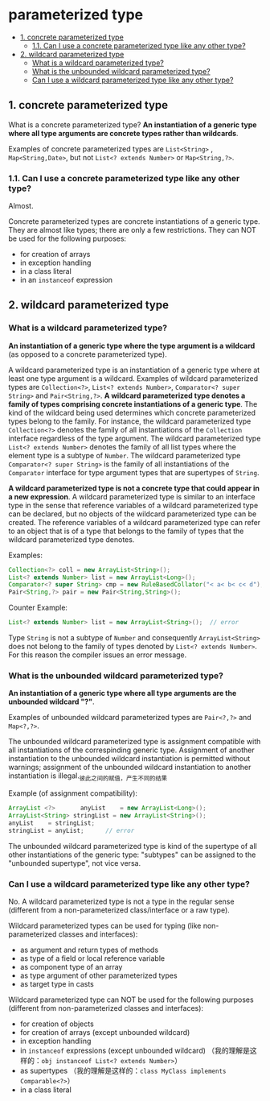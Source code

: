 # parameterized type

<!-- TOC -->

- [1. concrete parameterized type](#1-concrete-parameterized-type)
  - [1.1. Can I use a concrete parameterized type like any other type?](#11-can-i-use-a-concrete-parameterized-type-like-any-other-type)
- [2. wildcard parameterized type](#2-wildcard-parameterized-type)
  - [What is a wildcard parameterized type?](#what-is-a-wildcard-parameterized-type)
  - [What is the unbounded wildcard parameterized type?](#what-is-the-unbounded-wildcard-parameterized-type)
  - [Can I use a wildcard parameterized type like any other type?](#can-i-use-a-wildcard-parameterized-type-like-any-other-type)

<!-- /TOC -->

## 1. concrete parameterized type

What is a concrete parameterized type? **An instantiation of a generic type where all type arguments are concrete types rather than wildcards**.

Examples of concrete parameterized types are `List<String>` , `Map<String,Date>`, but not `List<? extends Number>` or `Map<String,?>`.

### 1.1. Can I use a concrete parameterized type like any other type?

Almost.

Concrete parameterized types are concrete instantiations of a generic type.  They are almost like types; there are only a few restrictions. They can NOT be used for the following purposes:

- for creation of arrays
- in exception handling
- in a class literal
- in an `instanceof` expression

## 2. wildcard parameterized type

### What is a wildcard parameterized type?

**An instantiation of a generic type where the type argument is a wildcard** (as opposed to a concrete parameterized type).

A wildcard parameterized type is an instantiation of a generic type where at least one type argument is a wildcard. Examples of wildcard parameterized types are `Collection<?>`, `List<? extends Number>`, `Comparator<? super String>` and `Pair<String,?>`. **A wildcard parameterized type denotes a family of types comprising concrete instantiations of a generic type**. The kind of the wildcard being used determines which concrete parameterized types belong to the family. For instance, the wildcard parameterized type `Collection<?>` denotes the family of all instantiations of the `Collection` interface regardless of the type argument. The wildcard parameterized type `List<? extends Number>` denotes the family of all list types where the element type is a subtype of `Number`. The wildcard parameterized type `Comparator<? super String>` is the family of all instantiations of the `Comparator` interface for type argument types that are supertypes of `String`.

**A wildcard parameterized type is not a concrete type that could appear in a new expression**. A wildcard parameterized type is similar to an interface type in the sense that reference variables of a wildcard parameterized type can be declared, but no objects of the wildcard parameterized type can be created. The reference variables of a wildcard parameterized type can refer to an object that is of a type that belongs to the family of types that the wildcard parameterized type denotes.

Examples:

```java
Collection<?> coll = new ArrayList<String>();
List<? extends Number> list = new ArrayList<Long>();
Comparator<? super String> cmp = new RuleBasedCollator("< a< b< c< d");
Pair<String,?> pair = new Pair<String,String>();
```

Counter Example:

```java
List<? extends Number> list = new ArrayList<String>();  // error
```

Type `String` is not a subtype of `Number` and consequently `ArrayList<String>` does not belong to the family of types denoted by `List<? extends Number>`. For this reason the compiler issues an error message.

### What is the unbounded wildcard parameterized type?

**An instantiation of a generic type where all type arguments are the unbounded wildcard "?"**.

Examples of unbounded wildcard parameterized types are `Pair<?,?>` and `Map<?,?>`.

The unbounded wildcard parameterized type is assignment compatible with all instantiations of the correspinding generic type. Assignment of another instantiation to the unbounded wildcard instantiation is permitted without warnings; assignment of the unbounded wildcard instantiation to another instantiation is illegal.<sub>彼此之间的赋值，产生不同的结果</sub>

Example (of assignment compatibility):

```java
ArrayList <?>       anyList    = new ArrayList<Long>();
ArrayList<String> stringList = new ArrayList<String>();
anyList    = stringList;
stringList = anyList;      // error
```

The unbounded wildcard parameterized type is kind of the supertype of all other instantiations of the generic type: "subtypes" can be assigned to the "unbounded supertype", not vice versa.

### Can I use a wildcard parameterized type like any other type?

No. A wildcard parameterized type is not a type in the regular sense (different from a non-parameterized class/interface or a raw type).

Wildcard parameterized types can be used for typing (like non-parameterized classes and interfaces):

- as argument and return types of methods
- as type of a field or local reference variable
- as component type of an array
- as type argument of other parameterized types
- as target type in casts

Wildcard parameterized type can NOT be used for the following purposes (different from non-parameterized classes and interfaces):

- for creation of objects
- for creation of arrays (except unbounded wildcard)
- in exception handling
- in `instanceof` expressions (except unbounded wildcard) （我的理解是这样的：`obj instanceof List<? extends Number>`）
- as supertypes （我的理解是这样的：`class MyClass implements Comparable<?>`）
- in a class literal

